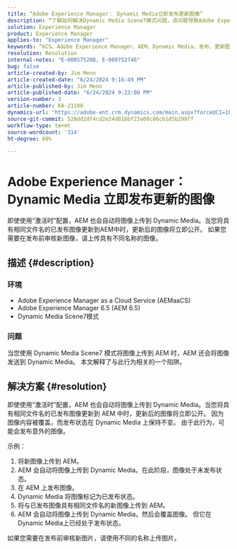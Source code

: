 ```yaml
---
title: “Adobe Experience Manager： Dynamic Media立即发布更新图像”
description: “了解如何解决Dynamic Media Scene7模式问题，该问题导致Adobe Experience Manager (AEM)自动将图像上传到Dynamic Media。”
solution: Experience Manager
product: Experience Manager
applies-to: "Experience Manager"
keywords: “KCS、Adobe Experience Manager、AEM、Dynamic Media、发布、更新图像、立即、故障排除、AEMaaCS、Adobe Experience Manager as a Cloud Service、AEM 6.5、Scene7模式”
resolution: Resolution
internal-notes: "E-000575208, E-000752746"
bug: false
article-created-by: Jim Menn
article-created-date: "6/24/2024 9:16:49 PM"
article-published-by: Jim Menn
article-published-date: "6/24/2024 9:23:00 PM"
version-number: 3
article-number: KA-21180
dynamics-url: "https://adobe-ent.crm.dynamics.com/main.aspx?forceUCI=1&pagetype=entityrecord&etn=knowledgearticle&id=415aa50f-6f32-ef11-8409-000d3a5a67ba"
source-git-commit: 528dd2df4cd2e24d01bbf23a60c86cb1d5b298ff
workflow-type: tm+mt
source-wordcount: '314'
ht-degree: 60%

---
```


# Adobe Experience Manager：Dynamic Media 立即发布更新的图像


即使使用“激活时”配置，AEM 也会自动将图像上传到 Dynamic Media。当您将具有相同文件名的已发布图像更新到AEM中时，更新后的图像将立即公开。 如果您需要在发布前审核新图像，请上传具有不同名称的图像。

## 描述 {#description}


### <b>环境</b>

- Adobe Experience Manager as a Cloud Service (AEMaaCS)
- Adobe Experience Manager 6.5 (AEM 6.5)
- Dynamic Media Scene7模式




### <b>问题</b>

当您使用 Dynamic Media Scene7 模式将图像上传到 AEM 时，AEM 还会将图像发送到 Dynamic Media。
本文解释了与此行为相关的一个陷阱。


## 解决方案 {#resolution}


即使使用“激活时”配置，AEM 也会自动将图像上传到 Dynamic Media。当您将具有相同文件名的已发布图像更新到 AEM 中时，更新后的图像将立即公开。
因为图像内容被覆盖，而发布状态在 Dynamic Media 上保持不变。
由于此行为，可能会发布意外的图像。

示例：
1. 将新图像上传到 AEM。
2. AEM 会自动将图像上传到 Dynamic Media。在此阶段，图像处于未发布状态。
3. 在 AEM 上发布图像。
4. Dynamic Media 将图像标记为已发布状态。
5. 将与已发布图像具有相同文件名的新图像上传到 AEM。
6. AEM 会自动将图像上传到 Dynamic Media。然后会覆盖图像。 但它在Dynamic Media上已经处于发布状态。

如果您需要在发布前审核新图片，请使用不同的名称上传图片。
